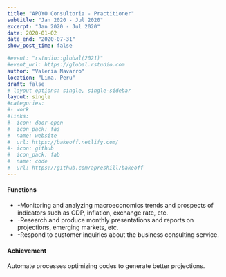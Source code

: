 ```yaml
---
title: "APOYO Consultoria - Practitioner"
subtitle: "Jan 2020 - Jul 2020"
excerpt: "Jan 2020 - Jul 2020"
date: 2020-01-02
date_end: "2020-07-31"
show_post_time: false

#event: "rstudio::global(2021)"
#event_url: https://global.rstudio.com
author: "Valeria Navarro"
location: "Lima, Peru"
draft: false
# layout options: single, single-sidebar
layout: single
#categories:
#- work
#links:
#- icon: door-open
#  icon_pack: fas
#  name: website
#  url: https://bakeoff.netlify.com/
#- icon: github
#  icon_pack: fab
#  name: code
#  url: https://github.com/apreshill/bakeoff
---
```


#### Functions
* -Monitoring and analyzing macroeconomics trends and prospects of indicators such as GDP, inflation, exchange rate, etc.
* -Research and produce monthly presentations and reports on projections, emerging markets, etc.
* -Respond to customer inquiries about the business consulting service.


#### Achievement
Automate processes optimizing codes to generate better projections.
 
